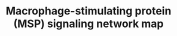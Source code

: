 ---
annotations:
- id: PW:0000624
  parent: disease pathway
  type: Pathway Ontology
  value: breast cancer pathway
- id: PW:0000605
  parent: disease pathway
  type: Pathway Ontology
  value: cancer pathway
- id: DOID:1100
  type: Disease Ontology
  value: ovarian disease
authors:
- Rex D A B
- Ash iyer
- AlexanderPico
- Egonw
- Eweitz
citedin: ''
communities: []
description: A network map of macrophage-stimulating protein (MSP) signaling
last-edited: 2024-02-05
ndex: null
organisms:
- Homo sapiens
redirect_from:
- /index.php/Pathway:WP5353
- /instance/WP5353
- /instance/WP5353_r128417
revision: r128417
schema-jsonld:
- '@context': https://schema.org/
  '@id': https://wikipathways.github.io/pathways/WP5353.html
  '@type': Dataset
  creator:
    '@type': Organization
    name: WikiPathways
  description: A network map of macrophage-stimulating protein (MSP) signaling
  keywords:
  - ' HSPB1'
  - ' IFNB1'
  - ' MST1 p.R703C'
  - ' MST1R'
  - ABL1
  - ACACA
  - ACO
  - ACTA2
  - AKT1
  - ALP
  - BGLAP
  - BSP
  - CCL2
  - CDH1
  - CDH2
  - CLDN1
  - CLDN5
  - COL4A1
  - CPT1A
  - CRKL
  - CSF2
  - CSF3
  - CTNNB1
  - CXCL1
  - CXCL10
  - CXCL2
  - CXCL5
  - CXCL8
  - DEK
  - DUSP1
  - DUSP4
  - DUSP6
  - EGR1
  - ELK1
  - FGFR1
  - FN1
  - FOS
  - FZD1
  - GAB1
  - GLUT1
  - GRB2
  - GSK3B
  - HK2
  - IGF1R
  - IL10
  - IL1B
  - IL6
  - ITGB1
  - JUN
  - LDHA
  - Ligand other than MST1
  - MAP2K1
  - MAP2K2
  - MAPK1
  - MAPK14
  - MAPK3
  - MAPK8
  - MAPK9
  - MBD4
  - MMP9
  - MST1
  - MST1R
  - MST1R Î” 165
  - MTOR
  - NDRG1
  - NFKB1
  - NR0B2
  - NR4A1
  - OCLN
  - PARP1
  - PCNA
  - PDCD4
  - PDGFRA
  - PDGFRB
  - PDPK1
  - PIK3CA
  - PIK3R1
  - PLCG1
  - PPARGC1A
  - PRKAA2
  - PRKCB
  - PTEN
  - PTK2
  - RAF1
  - RELA
  - RPS6
  - RPS6KA1
  - RPS6KA3
  - RPS6KA4
  - RPS6KA5
  - RPS6KB1
  - SHC1
  - SIP1
  - SIX1
  - SLUG
  - SMAD1
  - SMAD2
  - SMAD3
  - SMAD4
  - SMAD5
  - SMAD9
  - SOCS1
  - SOCS3
  - SP7
  - SRC
  - STAT1
  - STAT3
  - TGFB1
  - TJP1
  - TNF
  - TP53
  - VEGFA
  - VEGFR1
  - VEGFR2
  - VIM
  - WNT10B
  - ZEB1
  - ZEB2
  - rh-MST1
  - sf-MST1R
  license: CC0
  name: Macrophage-stimulating protein (MSP) signaling network map
seo: CreativeWork
title: Macrophage-stimulating protein (MSP) signaling network map
wpid: WP5353
---